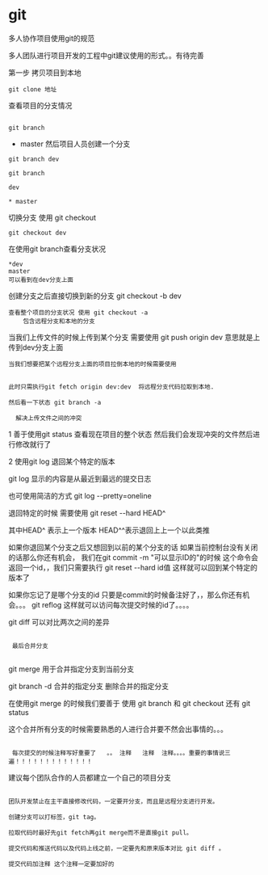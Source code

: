 # git
多人协作项目使用git的规范

多人团队进行项目开发的工程中git建议使用的形式。。有待完善


第一步 拷贝项目到本地

```
git clone 地址

```

查看项目的分支情况
```

git branch
```

 * master
然后项目人员创建一个分支
```
git branch dev

git branch

dev

* master
```

切换分支 使用 git checkout

```
git checkout dev

```
在使用git branch查看分支状况

```
*dev
master
可以看到在dev分支上面

```

创建分支之后直接切换到新的分支
git checkout -b dev


```
查看整个项目的分支状况 使用 git checkout -a
    包含远程分支和本地的分支

```
当我们上传文件的时候上传到某个分支 需要使用 git push origin dev
    意思就是上传到dev分支上面

```
当我们想要把某个远程分支上面的项目拉倒本地的时候需要使用


此时只需执行git fetch origin dev:dev  将远程分支代码拉取到本地.

然后看一下状态 git branch -a

  解决上传文件之间的冲突

```
  1 善于使用git status 查看现在项目的整个状态
  然后我们会发现冲突的文件然后进行修改就行了

  2 使用git log 退回某个特定的版本

  git log 显示的内容是从最近到最远的提交日志

  也可使用简洁的方式 git log --pretty=oneline

  退回特定的时候 需要使用  git reset --hard HEAD^

  其中HEAD^ 表示上一个版本 HEAD^^表示退回上上一个以此类推
 
 如果你退回某个分支之后又想回到以前的某个分支的话 如果当前控制台没有关闭的话那么你还有机会，
 我们在git commit -m "可以显示ID的"的时候 这个命令会返回一个id，，我们只需要执行
 git reset --hard id值     这样就可以回到某个特定的版本了

 如果你忘记了是哪个分支的id 只要是commit的时候备注好了，，那么你还有机会。。。 git reflog 
 这样就可以访问每次提交时候的id了。。。。

 git diff 可以对比两次之间的差异

```

 最后合并分支


```
 git merge 用于合并指定分支到当前分支 

 git branch -d 合并的指定分支  删除合并的指定分支

 在使用git merge 的时候我们要善于 使用 git branch 和  git checkout  还有 git status

 这个合并所有分支的时候需要熟悉的人进行合并要不然会出事情的。。。

```

 每次提交的时候注释写好重要了   。。 注释   注释  注释。。。。重要的事情说三遍！！！！！！！！！！！！！

 ```

建议每个团队合作的人员都建立一个自己的项目分支
```

团队开发禁止在主干直接修改代码，一定要开分支，而且是远程分支进行开发。

创建分支可以打标签，git tag。

拉取代码时最好先git fetch再git merge而不是直接git pull。

提交代码和推送代码以及代码上线之前，一定要先和原来版本对比 git diff 。

提交代码加注释 这个注释一定要加好的

```
